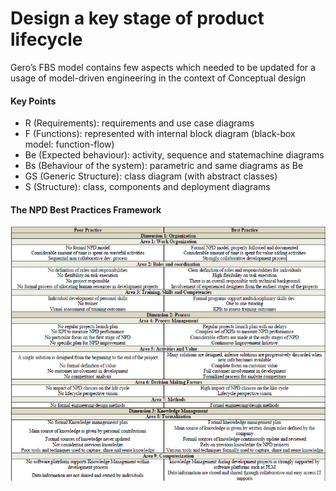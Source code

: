 # Design a key stage of product lifecycle
Gero’s FBS model contains few aspects which needed to be updated for a usage of model-driven engineering in the context of Conceptual design

#### Key Points
- R (Requirements): requirements and use case diagrams
- F (Functions): represented with internal block diagram (black-box model: function-flow)
- Be (Expected behaviour): activity, sequence and statemachine diagrams
- Bs (Behaviour of the system): parametric and same diagrams as Be
- GS (Generic Structure): class diagram (with abstract
classes)
- S (Structure): class, components and deployment diagrams

#### The NPD Best Practices Framework
![](npd-best-practices.jpg)
